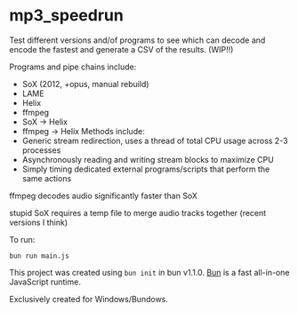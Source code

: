 # mp3_speedrun
Test different versions and/of programs to see which can
decode and encode the fastest and generate a CSV of the results. (WIP!!)

Programs and pipe chains include:
- SoX (2012, +opus, manual rebuild)
- LAME
- Helix
- ffmpeg
- SoX &rarr; Helix
- ffmpeg &rarr; Helix
Methods include:
- Generic stream redirection, uses a thread of total CPU usage across 2-3 processes
- Asynchronously reading and writing stream blocks to maximize CPU
- Simply timing dedicated external programs/scripts that perform the same actions

ffmpeg decodes audio significantly faster than SoX

stupid SoX requires a temp file to merge audio tracks together (recent versions I think)

To run:
```batch
bun run main.js
```
This project was created using `bun init` in bun v1.1.0. [Bun](https://bun.sh) is a fast all-in-one JavaScript runtime.

Exclusively created for Windows/Bundows.
